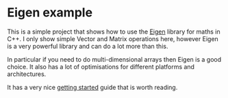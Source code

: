 # Eigen example

This is a simple project that shows how to use the [Eigen](https://eigen.tuxfamily.org/index.php?title=Main_Page) library for maths in C++. I only show simple Vector and Matrix operations here, however Eigen is a very powerful library and can do a lot more than this.

In particular if you need to do multi-dimensional arrays then Eigen is a good choice. It also has a lot of optimisations for different platforms and architectures. 

It has a very nice [getting started](https://eigen.tuxfamily.org/dox/GettingStarted.html) guide that is worth reading.

